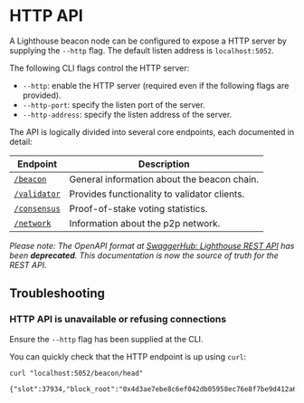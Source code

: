 # HTTP API

A Lighthouse beacon node can be configured to expose a HTTP server by supplying the `--http` flag. The default listen address is `localhost:5052`.

The following CLI flags control the HTTP server:

- `--http`: enable the HTTP server (required even if the following flags are
	provided).
- `--http-port`: specify the listen port of the server.
- `--http-address`: specify the listen address of the server.

The API is logically divided into several core endpoints, each documented in
detail:

Endpoint | Description |
| --- | -- |
[`/beacon`](./http_beacon.md) | General information about the beacon chain.
[`/validator`](./http_validator.md) | Provides functionality to validator clients.
[`/consensus`](./http_consensus.md) | Proof-of-stake voting statistics.
[`/network`](./http_network.md) | Information about the p2p network.

_Please note: The OpenAPI format at
[SwaggerHub: Lighthouse REST
API](https://app.swaggerhub.com/apis-docs/spble/lighthouse_rest_api/0.2.0) has
been **deprecated**. This documentation is now the source of truth for the REST API._

## Troubleshooting

### HTTP API is unavailable or refusing connections

Ensure the `--http` flag has been supplied at the CLI.

You can quickly check that the HTTP endpoint is up using `curl`:

```
curl "localhost:5052/beacon/head"

{"slot":37934,"block_root":"0x4d3ae7ebe8c6ef042db05958ec76e8f7be9d412a67a0defa6420a677249afdc7","state_root":"0x1c86b13ffc70a41e410eccce20d33f1fe59d148585ea27c2afb4060f75fe6be2","finalized_slot":37856,"finalized_block_root":"0xbdae152b62acef1e5c332697567d2b89e358628790b8273729096da670b23e86","justified_slot":37888,"justified_block_root":"0x01c2f516a407d8fdda23cad4ed4381e4ab8913d638f935a2fe9bd00d6ced5ec4","previous_justified_slot":37856,"previous_justified_block_root":"0xbdae152b62acef1e5c332697567d2b89e358628790b8273729096da670b23e86"}
```
